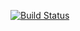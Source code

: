[![Build Status](https://travis-ci.org/Dmitriy1808/cheessViz.svg?branch=application_bld)](https://travis-ci.org/Dmitriy1808/cheessViz)
